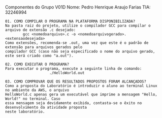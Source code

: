 Componentes do Grupo V01D
Nome: Pedro Henrique Araujo Farias	TIA: 32246994

	01. COMO COMPILAR O PROGRAMA NA PLATAFORMA DISPONIBILIZADA?
	Na pasta raiz do projeto, utilize o compilador GCC para compilar o arquivo de extensão .c desejado:
			gcc <nomedoarquivo>.c -o <nomedoarquivogerado>.<extensaodesejada>
	Como extensões, recomenda-se .out, uma vez que este é o padrão de extensão para arquivos gerados pelo
	compilador GCC (caso não seja especificado o nome do arquivo gerado, este será criado como "a.out").

	02. COMO EXECUTAR O PROGRAMA?
	Para executar o programa, execute a seguinte linha de comando:
						./HelloWorld.out

	03. COMO COMPROVAR QUE OS RESULTADOS PROPOSTOS FORAM ALCANÇADOS?
	Como a proposta do Laboratório é introduzir o aluno ao terminal Linux no ambiente da AWS, o arquivo
	HelloWorld.c apenas gera um executável que imprime a mensagem "Hello, World!" no terminal. Caso 
	essa mensagem seja devidamente exibida, contasta-se o êxito no desenvolvimento da atividade proposta
	neste laboratório.
